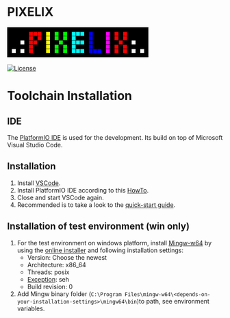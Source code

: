 # PIXELIX
![PIXELIX](./images/LogoBlack.png)

[![License](https://img.shields.io/badge/license-MIT-blue.svg)](http://choosealicense.com/licenses/mit/)

# Toolchain Installation

## IDE
The [PlatformIO IDE](https://platformio.org/platformio-ide) is used for the development. Its build on top of Microsoft Visual Studio Code.

## Installation
1. Install [VSCode](https://code.visualstudio.com/).
2. Install PlatformIO IDE according to this [HowTo](https://platformio.org/install/ide?install=vscode).
3. Close and start VSCode again.
4. Recommended is to take a look to the [quick-start guide](https://docs.platformio.org/en/latest/ide/vscode.html#quick-start).

## Installation of test environment (win only)
1. For the test environment on windows platform, install [Mingw-w64](http://mingw-w64.org/) by using the [online installer](https://sourceforge.net/projects/mingw-w64/files/Toolchains%20targetting%20Win32/Personal%20Builds/mingw-builds/installer) and following installation settings:
    * Version: Choose the newest
    * Architecture: x86_64
    * Threads: posix
    * [Exception](https://wiki.qt.io/MinGW-64-bit#Exception_handling:_SJLJ.2C_DWARF.2C_and_SEH): seh
    * Build revision: 0
2. Add Mingw binary folder (```C:\Program Files\mingw-w64\<depends-on-your-installation-settings>\mingw64\bin```)to path, see environment variables.
